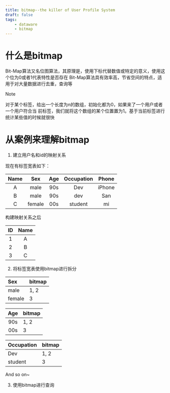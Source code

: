 ```yaml
---
title: bitmap--the killer of User Profile System
draft: false
tags:
    - dataware
    - bitmap
---
```

# 什么是bitmap

Bit-Map算法又名位图算法，其原理是，使用下标代替数值或特定的意义，使用这个位为0或者1代表特性是否存在
Bit-Map算法具有效率高，节省空间的特点，适用于对大量数据进行去重，查询等

> [!NOTE]
> 对于某个标签，给出一个长度为n的数组，初始化都为0，如果来了一个用户或者一个用户符合当
> 前标签，我们就将这个数组的某个位置置为1。基于当前标签进行统计某些值的时候就很快

# 从案例来理解bitmap

1. 建立用户名和id的映射关系

现在有标签宽表如下：

|Name|Sex|Age|Occupation|Phone|
|:---:|:---:|:---:|:---:|:---:|
|A|male|90s|Dev|iPhone|
|B|male|90s|dev|San|
|C|female|00s|student|mi|

构建映射关系之后

|ID|Name|
|:---:|:---:|
|1|A|
|2|B|
|3|C|

2. 将标签宽表使用bitmap进行拆分


|Sex|bitmap|
|:---|:---|
|male|1, 2|
|female|3|

|Age|bitmap|
|:---:|:---|
|90s|1, 2|
|00s|3|

|Occupation|bitmap|
|:---|:---|
|Dev|1, 2|
|student|3|

And so on~

3. 使用bitmap进行查询












